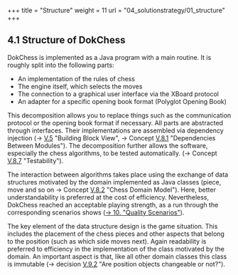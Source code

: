 +++
title = "Structure"
weight = 11
url = "04_solutionstrategy/01_structure"
+++

## 4.1 Structure of DokChess

DokChess is implemented as a Java program with a main routine. It is roughly split into the following parts:

* An implementation of the rules of chess
* The engine itself, which selects the moves
* The connection to a graphical user interface via the XBoard protocol
* An adapter for a specific opening book format (Polyglot Opening Book)

This decomposition allows you to replace things such as the communication protocol or the opening book format if necessary.
All parts are abstracted through interfaces.
Their implementations are assembled via dependency injection (→ [V.5](#section-v-5) "Building Block View", → Concept [V.8.1](#section-v-8-1) "Dependencies Between Modules").
The decomposition further allows the software, especially the chess algorithms, to be tested automatically. (→ Concept [V.8.7](#section-v-8-7) "Testability").

The interaction between algorithms takes place using the exchange of data structures motivated by the domain implemented as Java classes (piece, move and so on → Concept [V.8.2](#section-v-8-2) "Chess Domain Model").
Here, better understandability is preferred at the cost of efficiency.
Nevertheless, DokChess reached an acceptable playing strength, as a run through the corresponding scenarios shows ([→ 10. "Quality Scenarios"](/en/10_qualityscenarios/)).

The key element of the data structure design is the game situation.
This includes the placement of the chess pieces and other aspects that belong to the position (such as which side moves next).
Again readability is preferred to efficiency in the implementation of the class motivated by the domain.
An important aspect is that, like all other domain classes this class is immutable (→ decision [V.9.2](#section-v-9-2) "Are position objects changeable or not?").
